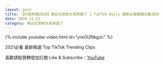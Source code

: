 ```yaml
---
layout: post
title: 【抖音熱搜2020】德云社宠粉太有排面了 1 TikTok Daily 最新必看精選合集2020 12 22
date: 2020-12-22
category: 德云社宠粉太有排面了
---
```


{% include youtube-video.html id="yreOl2NkgJc" %}

2021必看 最新精選 Top TikTok Trending Clips

喜歡請點贊轉發加訂閱 Like & Subscribe：[YouTube](https://www.youtube.com/channel/UCAoR7VcanIPd04uEq_GIylA/videos)

